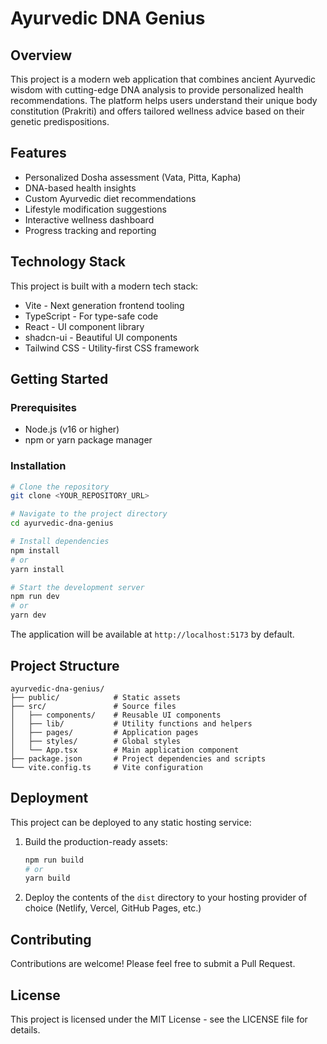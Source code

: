 # Ayurvedic DNA Genius

## Overview

This project is a modern web application that combines ancient Ayurvedic wisdom with cutting-edge DNA analysis to provide personalized health recommendations. The platform helps users understand their unique body constitution (Prakriti) and offers tailored wellness advice based on their genetic predispositions.

## Features

- Personalized Dosha assessment (Vata, Pitta, Kapha)
- DNA-based health insights
- Custom Ayurvedic diet recommendations
- Lifestyle modification suggestions
- Interactive wellness dashboard
- Progress tracking and reporting

## Technology Stack

This project is built with a modern tech stack:

- Vite - Next generation frontend tooling
- TypeScript - For type-safe code
- React - UI component library
- shadcn-ui - Beautiful UI components
- Tailwind CSS - Utility-first CSS framework

## Getting Started

### Prerequisites

- Node.js (v16 or higher)
- npm or yarn package manager

### Installation

```sh
# Clone the repository
git clone <YOUR_REPOSITORY_URL>

# Navigate to the project directory
cd ayurvedic-dna-genius

# Install dependencies
npm install
# or
yarn install

# Start the development server
npm run dev
# or
yarn dev
```

The application will be available at `http://localhost:5173` by default.

## Project Structure

```
ayurvedic-dna-genius/
├── public/            # Static assets
├── src/               # Source files
│   ├── components/    # Reusable UI components
│   ├── lib/           # Utility functions and helpers
│   ├── pages/         # Application pages
│   ├── styles/        # Global styles
│   └── App.tsx        # Main application component
├── package.json       # Project dependencies and scripts
└── vite.config.ts     # Vite configuration
```

## Deployment

This project can be deployed to any static hosting service:

1. Build the production-ready assets:
   ```sh
   npm run build
   # or
   yarn build
   ```

2. Deploy the contents of the `dist` directory to your hosting provider of choice (Netlify, Vercel, GitHub Pages, etc.)

## Contributing

Contributions are welcome! Please feel free to submit a Pull Request.

## License

This project is licensed under the MIT License - see the LICENSE file for details.
